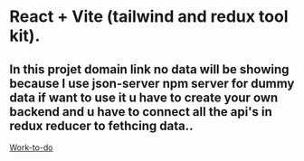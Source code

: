 # React + Vite (tailwind and redux tool kit).

## In this projet domain link no data will be showing because I use json-server npm server for dummy data if want to use it u have to create your own backend and u have to connect all the api's in redux reducer to fethcing data..

[Work-to-do](https://to-do-rtk-psi.vercel.app/)
